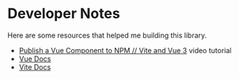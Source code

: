 # Developer Notes

Here are some resources that helped me building this library.

* [Publish a Vue Component to NPM // Vite and Vue 3](https://www.youtube.com/watch?v=5QV9wVc8c7g) video tutorial
* [Vue Docs](https://vuejs.org/guide/reusability/plugins.html#writing-a-plugin)
* [Vite Docs](https://vitejs.dev/config/build-options)
